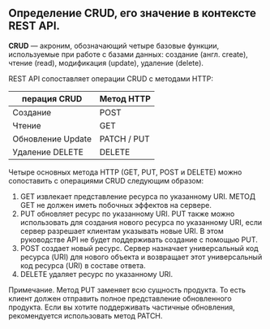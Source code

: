 ## Определение CRUD, его значение в контексте REST API.

**CRUD** — акроним, обозначающий четыре базовые функции, используемые при работе с базами данных: создание (англ. create), чтение (read), модификация (update), удаление (delete). 

REST API сопоставляет операции CRUD с методами HTTP:

| перация   CRUD | Метод HTTP    | 
|----------------|---------------|
| Создание                  | POST          | 
| Чтение                    | GET           |   
| Обновление Update         | PATCH   / PUT |   
| Удаление DELETE           | DELETE        |   

Четыре основных метода HTTP (GET, PUT, POST и DELETE) можно сопоставить с операциями CRUD следующим образом:

1. GET извлекает представление ресурса по указанному URI. МЕТОД GET не должен иметь побочных эффектов на сервере.
2. PUT обновляет ресурс по указанному URI. PUT также можно использовать для создания нового ресурса по указанному URI, если сервер разрешает клиентам указывать новые URI. В этом руководстве API не будет поддерживать создание с помощью PUT.
3. POST создает новый ресурс. Сервер назначает универсальный код ресурса (URI) для нового объекта и возвращает этот универсальный код ресурса (URI) в составе ответа.
4. DELETE удаляет ресурс по указанному URI.

Примечание. Метод PUT заменяет всю сущность продукта. То есть клиент должен отправить полное представление обновленного продукта. Если вы хотите поддерживать частичные обновления, рекомендуется использовать метод PATCH. 